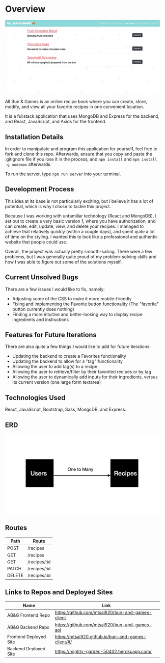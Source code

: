 # Overview

![PictureofApplication](bun-and-games.png)

All Bun & Games is an online recipe book where you can create, store, modify, and view all your favorite recipes in one convenient location.

It is a fullstack application that uses MongoDB and Express for the backend, and React, JavaScript, and Axios for the frontend.

## Installation Details

In order to manipulate and program this application for yourself, feel free to fork and clone this repo. Afterwards, ensure that you copy and paste the .gitignore file if you lose it in the process, and `npm install` and `npm install -g nodemon` afterwards.

To run the server, type `npm run server` into your terminal.

## Development Process

This idea at its base is not particularly exciting, but I believe it has a lot of potential, which is why I chose to tackle this project.

Because I was working with unfamiliar technology (React and MongoDB), I set out to create a very basic version 1, where you have authorization, and can create, edit, update, view, and delete your recipes. I managed to achieve that relatively quickly (within a couple days), and spent quite a lot of time on the styling. I wanted this to look like a professional and authentic website that people could use.

Overall, the project was actually pretty smooth-sailing. There were a few problems, but I was generally quite proud of my problem-solving skills and how I was able to figure out some of the solutions myself.

## Current Unsolved Bugs

There are a few issues I would like to fix, namely:
-   Adjusting some of the CSS to make it more mobile-friendly
-   Fixing and implementing the Favorite button functionality (The "favorite" button currently does nothing)
-   Finding a more intuitive and better-looking way to display recipe ingredients and instructions

## Features for Future Iterations

There are also quite a few things I would like to add for future iterations:
-   Updating the backend to create a Favorites functionality
-   Updating the backend to allow for a "tag" functionality
-   Allowing the user to add tag(s) to a recipe
-   Allowing the user to retrieve/filter by their favorited recipes or by tag
-   Allowing the user to dynamically add inputs for their ingredients, versus its current version (one large form textarea)

## Technologies Used

React, JavaScript, Bootstrap, Sass, MongoDB, and Express.

## ERD

![PictureofERD](erd.png)

## Routes

Path | Route
---- | -----
POST |  /recipes
GET  |  /recipes
GET  |  /recipes/:id
PATCH  |  /recipes/:id
DELETE  | /recipes/:id



## Links to Repos and Deployed Sites

Name | Link
-----|------
AB&G Frontend Repo  | https://github.com/mtsai920/bun-and-games-client
AB&G Backend Repo  | https://github.com/mtsai920/bun-and-games-api
Frontend Deployed Site  | https://mtsai920.github.io/bun-and-games-client/#/
Backend Deployed Site  |  https://mighty-garden-50402.herokuapp.com/
